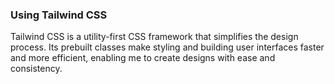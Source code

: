 ### Using Tailwind CSS  

Tailwind CSS is a utility-first CSS framework that simplifies the design process. Its prebuilt classes make styling and building user interfaces faster and more efficient, enabling me to create designs with ease and consistency.
